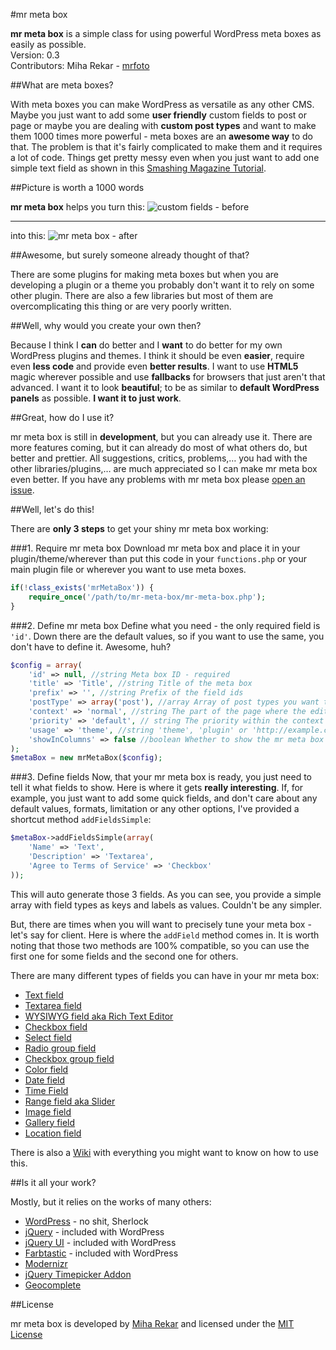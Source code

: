 #mr meta box

**mr meta box** is a simple class for using powerful WordPress meta boxes as easily as possible.  
Version: 0.3  
Contributors: Miha Rekar - [mrfoto](https://github.com/mrfoto)

##What are meta boxes?

With meta boxes you can make WordPress as versatile as any other CMS. Maybe you just want to add some **user friendly** custom fields to post or page or maybe you are dealing with **custom post types** and want to make them 1000 times more powerful - meta boxes are an **awesome way** to do that. The problem is that it's fairly complicated to make them and it requires a lot of code. Things get pretty messy even when you just want to add one simple text field as shown in this [Smashing Magazine Tutorial](http://wp.smashingmagazine.com/2011/10/04/create-custom-post-meta-boxes-wordpress/).

##Picture is worth a 1000 words

**mr meta box** helps you turn this:
![custom fields - before](https://raw.github.com/wiki/mrfoto/mr-meta-box/before.png)

---

into this:
![mr meta box - after](https://raw.github.com/wiki/mrfoto/mr-meta-box/after.png)

##Awesome, but surely someone already thought of that?

There are some plugins for making meta boxes but when you are developing a plugin or a theme you probably don't want it to rely on some other plugin. There are also a few libraries but most of them are overcomplicating this thing or are very poorly written.

##Well, why would you create your own then?

Because I think I **can** do better and I **want** to do better for my own WordPress plugins and themes. I think it should be even **easier**, require even **less code** and provide even **better results**. I want to use **HTML5** magic wherever possible and use **fallbacks** for browsers that just aren't that advanced. I want it to look **beautiful**; to be as similar to **default WordPress panels** as possible. **I want it to just work**.

##Great, how do I use it?

mr meta box is still in **development**, but you can already use it. There are more features coming, but it can already do most of what others do, but better and prettier. All suggestions, critics, problems,… you had with the other libraries/plugins,… are much appreciated so I can make mr meta box even better. If you have any problems with mr meta box please [open an issue](https://github.com/mrfoto/mr-meta-box/issues).

##Well, let's do this!

There are **only 3 steps** to get your shiny mr meta box working:

###1. Require mr meta box
Download mr meta box and place it in your plugin/theme/wherever than put this code in your `functions.php` or your main plugin file or wherever you want to use meta boxes.
```php
if(!class_exists('mrMetaBox')) {
	require_once('/path/to/mr-meta-box/mr-meta-box.php');
}
```

###2. Define mr meta box
Define what you need - the only required field is `'id'`. Down there are the default values, so if you want to use the same, you don't have to define it. Awesome, huh?
```php
$config = array(
	'id' => null, //string Meta box ID - required
	'title' => 'Title', //string Title of the meta box
	'prefix' => '', //string Prefix of the field ids
	'postType' => array('post'), //array Array of post types you want to add meta box to
	'context' => 'normal', //string The part of the page where the edit screen section should be shown ('normal', 'advanced', or 'side')
	'priority' => 'default', // string The priority within the context where the boxes should show ('high', 'core', 'default' or 'low')
	'usage' => 'theme', //string 'theme', 'plugin' or 'http://example.com/path/to/mr-meta-box/folder'
	'showInColumns' => false //boolean Whether to show the mr meta box fields in 3 columns - comes handy where there is many fields in one mr meta box
);
$metaBox = new mrMetaBox($config);
```

###3. Define fields
Now, that your mr meta box is ready, you just need to tell it what fields to show. Here is where it gets **really interesting**. If, for example, you just want to add some quick fields, and don't care about any default values, formats, limitation or any other options, I've provided a shortcut method `addFieldsSimple`:
```php
$metaBox->addFieldsSimple(array(
	'Name' => 'Text',
	'Description' => 'Textarea',
	'Agree to Terms of Service' => 'Checkbox'
));
```
This will auto generate those 3 fields. As you can see, you provide a simple array with field types as keys and labels as values. Couldn't be any simpler.

But, there are times when you will want to precisely tune your meta box - let's say for client. Here is where the `addField` method comes in. It is worth noting that those two methods are 100% compatible, so you can use the first one for some fields and the second one for others.

There are many different types of fields you can have in your mr meta box:

* [Text field](https://github.com/mrfoto/mr-meta-box/wiki/Text-field)
* [Textarea field](https://github.com/mrfoto/mr-meta-box/wiki/Textarea-field)
* [WYSIWYG field aka Rich Text Editor](https://github.com/mrfoto/mr-meta-box/wiki/WYSIWYG-field-aka-Rich-Text-Editor)
* [Checkbox field](https://github.com/mrfoto/mr-meta-box/wiki/Checkbox-field)
* [Select field](https://github.com/mrfoto/mr-meta-box/wiki/Select-field)
* [Radio group field](https://github.com/mrfoto/mr-meta-box/wiki/Radio-group-field)
* [Checkbox group field](https://github.com/mrfoto/mr-meta-box/wiki/Checkbox-group-field)
* [Color field](https://github.com/mrfoto/mr-meta-box/wiki/Color-field)
* [Date field](https://github.com/mrfoto/mr-meta-box/wiki/Date-field)
* [Time Field](https://github.com/mrfoto/mr-meta-box/wiki/Time-Field)
* [Range field aka Slider](https://github.com/mrfoto/mr-meta-box/wiki/Range-field-aka-Slider)
* [Image field](https://github.com/mrfoto/mr-meta-box/wiki/Image-field)
* [Gallery field](https://github.com/mrfoto/mr-meta-box/wiki/Gallery-field)
* [Location field](https://github.com/mrfoto/mr-meta-box/wiki/Location-field)

There is also a [Wiki](https://github.com/mrfoto/mr-meta-box/wiki) with everything you might want to know on how to use this.

##Is it all your work?

Mostly, but it relies on the works of many others:
* [WordPress](http://wordpress.org/) - no shit, Sherlock
* [jQuery](http://jquery.com/) - included with WordPress
* [jQuery UI](http://jqueryui.com/)  - included with WordPress
* [Farbtastic](http://acko.net/blog/farbtastic-jquery-color-picker-plug-in/) - included with WordPress
* [Modernizr](http://modernizr.com/)
* [jQuery Timepicker Addon](http://trentrichardson.com/examples/timepicker/)
* [Geocomplete](http://ubilabs.github.com/geocomplete/)

##License

mr meta box is developed by [Miha Rekar](http://mr.si/) and licensed under the [MIT License](http://opensource.org/licenses/mit-license.php)